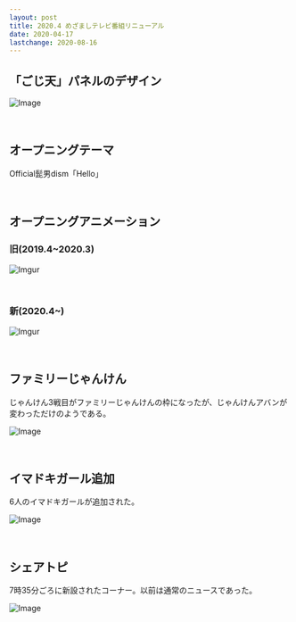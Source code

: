 ```yaml
---
layout: post
title: 2020.4 めざましテレビ番組リニューアル
date: 2020-04-17
lastchange: 2020-08-16
---
```


## 「ごじ天」パネルのデザイン
<p><img  class="img-fluid" src="https://i.imgur.com/tOeWMjF.png" alt="Image"></p>

<br>

## オープニングテーマ
Official髭男dism「Hello」

<br>

## オープニングアニメーション
### 旧(2019.4~2020.3)
<p><img class="img-fluid" src="https://imgur.com/UamoF8g.gif" alt="Imgur"></p>

<br>

### 新(2020.4~)
<p><img class="img-fluid" src="https://imgur.com/ea9cPs3.gif" alt="Imgur"></p>

<br>

## ファミリーじゃんけん
じゃんけん3戦目がファミリーじゃんけんの枠になったが、じゃんけんアバンが変わっただけのようである。
<p><img class="img-fluid" src="https://i.imgur.com/7YLQUep.png" alt="Image"></p>

<br>

## イマドキガール追加
6人のイマドキガールが追加された。
<p><img class="img-fluid" src="https://i.imgur.com/xtLzw1U.png" alt="Image"></p>

<br>

## シェアトピ
7時35分ごろに新設されたコーナー。以前は通常のニュースであった。
<p><img class="img-fluid" src="https://i.imgur.com/cqZ4V2t.png" alt="Image"></p>
<br>
